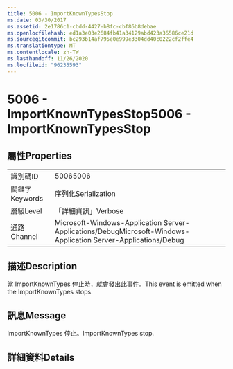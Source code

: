```yaml
---
title: 5006 - ImportKnownTypesStop
ms.date: 03/30/2017
ms.assetid: 2e1786c1-cbdd-4427-b8fc-cbf86b8debae
ms.openlocfilehash: ed1a3e03e2684fb41a34129abd423a36586ce21d
ms.sourcegitcommit: bc293b14af795e0e999e3304dd40c0222cf2ffe4
ms.translationtype: MT
ms.contentlocale: zh-TW
ms.lasthandoff: 11/26/2020
ms.locfileid: "96235593"
---
```

# <a name="5006---importknowntypesstop"></a><span data-ttu-id="76748-102">5006 - ImportKnownTypesStop</span><span class="sxs-lookup"><span data-stu-id="76748-102">5006 - ImportKnownTypesStop</span></span>

## <a name="properties"></a><span data-ttu-id="76748-103">屬性</span><span class="sxs-lookup"><span data-stu-id="76748-103">Properties</span></span>  
  
|||  
|-|-|  
|<span data-ttu-id="76748-104">識別碼</span><span class="sxs-lookup"><span data-stu-id="76748-104">ID</span></span>|<span data-ttu-id="76748-105">5006</span><span class="sxs-lookup"><span data-stu-id="76748-105">5006</span></span>|  
|<span data-ttu-id="76748-106">關鍵字</span><span class="sxs-lookup"><span data-stu-id="76748-106">Keywords</span></span>|<span data-ttu-id="76748-107">序列化</span><span class="sxs-lookup"><span data-stu-id="76748-107">Serialization</span></span>|  
|<span data-ttu-id="76748-108">層級</span><span class="sxs-lookup"><span data-stu-id="76748-108">Level</span></span>|<span data-ttu-id="76748-109">「詳細資訊」</span><span class="sxs-lookup"><span data-stu-id="76748-109">Verbose</span></span>|  
|<span data-ttu-id="76748-110">通路</span><span class="sxs-lookup"><span data-stu-id="76748-110">Channel</span></span>|<span data-ttu-id="76748-111">Microsoft-Windows-Application Server-Applications/Debug</span><span class="sxs-lookup"><span data-stu-id="76748-111">Microsoft-Windows-Application Server-Applications/Debug</span></span>|  
  
## <a name="description"></a><span data-ttu-id="76748-112">描述</span><span class="sxs-lookup"><span data-stu-id="76748-112">Description</span></span>  

 <span data-ttu-id="76748-113">當 ImportKnownTypes 停止時，就會發出此事件。</span><span class="sxs-lookup"><span data-stu-id="76748-113">This event is emitted when the ImportKnownTypes stops.</span></span>  
  
## <a name="message"></a><span data-ttu-id="76748-114">訊息</span><span class="sxs-lookup"><span data-stu-id="76748-114">Message</span></span>  

 <span data-ttu-id="76748-115">ImportKnownTypes 停止。</span><span class="sxs-lookup"><span data-stu-id="76748-115">ImportKnownTypes stop.</span></span>  
  
## <a name="details"></a><span data-ttu-id="76748-116">詳細資料</span><span class="sxs-lookup"><span data-stu-id="76748-116">Details</span></span>
